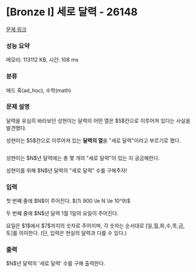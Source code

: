 # [Bronze I] 세로 달력 - 26148 

[문제 링크](https://www.acmicpc.net/problem/26148) 

### 성능 요약

메모리: 113112 KB, 시간: 108 ms

### 분류

애드 혹(ad_hoc), 수학(math)

### 문제 설명

<p>달력을 유심히 바라보던 성현이는 달력의 어떤 열은 $5$칸으로 이루어져 있다는 사실을 발견했다.</p>

<p>성현이는 $5$칸으로 이루어져 있는 <strong>달력의 열</strong>을 "세로 달력"이라고 부르기로 했다.</p>

<p style="text-align: center;"><img alt="" src=""></p>

<p>성현이는 $N$년 달력에는 총 몇 개의 "세로 달력"이 있는 지 궁금해한다.</p>

<p>성현이를 위해 $N$년 달력의 "세로 달력" 수를 구해주자!</p>

### 입력 

 <p>첫 번째 줄에 $N$이 주어진다. $(1\ 900 \le N \le 10^9)$</p>

<p>두 번째 줄에 $N$년 달력 1월 1일의 요일이 주어진다.</p>

<p>요일은 $1$에서 $7$까지의 숫자로 주어지며, 각 숫자는 순서대로 [일,월,화,수,목,금,토]를 의미한다. (단, 입력은 현실의 달력과 다를 수 있다.)</p>

### 출력 

 <p>$N$년 달력의 '세로 달력' 수를 구해 출력한다.</p>


